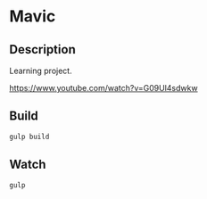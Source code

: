 # Mavic

## Description

Learning project.

https://www.youtube.com/watch?v=G09Ul4sdwkw

## Build

```sh
gulp build
```

## Watch

```sh
gulp
```
